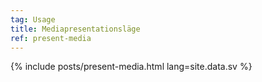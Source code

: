 ```yaml
---
tag: Usage
title: Mediapresentationsläge
ref: present-media
---
```


{% include posts/present-media.html lang=site.data.sv %}
